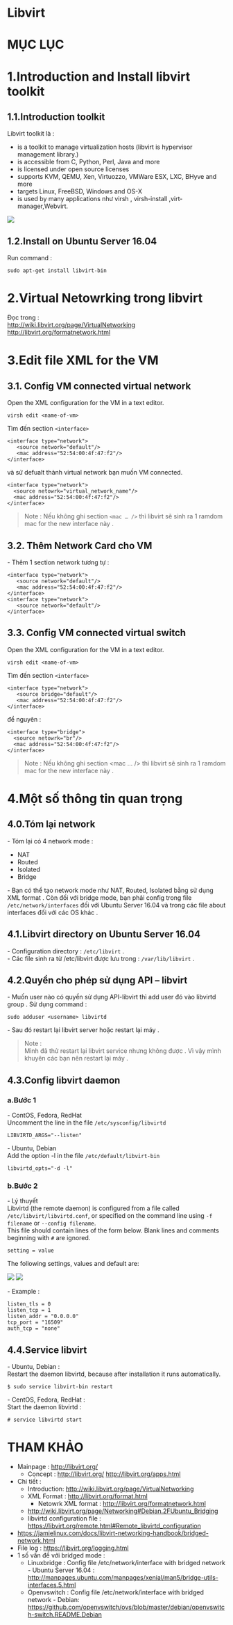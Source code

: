 # Libvirt




# MỤC LỤC



<a name="1"></a>
# 1.Introduction and Install libvirt toolkit

<a name="1.1"></a>
## 1.1.Introduction toolkit
Libvirt toolkit là :  
- is a toolkit to manage virtualization hosts (libvirt is  hypervisor management library.)
- is accessible from C, Python, Perl, Java and more
- is licensed under open source licenses
- supports KVM, QEMU, Xen, Virtuozzo, VMWare ESX, LXC, BHyve and more
- targets Linux, FreeBSD, Windows and OS-X
- is used by many applications như virsh , virsh-install ,virt-manager,Webvirt.

<img src="http://i.imgur.com/M0V8Jmd.png" />

<a name="1.2"></a>
## 1.2.Install on Ubuntu Server 16.04
Run command :  
```
sudo apt-get install libvirt-bin
```

<a name="2"></a>
# 2.Virtual Netowrking trong libvirt

Đọc trong :  
http://wiki.libvirt.org/page/VirtualNetworking  
http://libvirt.org/formatnetwork.html  

<a name="3"></a>
# 3.Edit file XML for the VM

<a name="3.1"></a>
## 3.1. Config VM connected virtual network 
Open the XML configuration for the VM in a text editor.  
```
virsh edit <name-of-vm>
```

Tìm đến section `<interface>`  
``` 
<interface type="network">
   <source network="default"/>
   <mac address="52:54:00:4f:47:f2"/>
</interface>
```

và sử defualt thành virtual network bạn muốn VM connected.  
```
<interface type="network">
  <source netowrk="virtual_network_name"/>
  <mac address="52:54:00:4f:47:f2"/>
</interface>
```

>Note : Nếu không ghi section `<mac … />` thì libvirt sẽ sinh ra 1 ramdom mac for the new interface này .  

<a name="3.2"></a>
## 3.2. Thêm Network Card cho VM
\- Thêm 1 section network tương tự :  
```
<interface type="network">
   <source network="default"/>
   <mac address="52:54:00:4f:47:f2"/>
</interface>
<interface type="network">
   <source network="default"/>
</interface>
```

<a name="3.3"></a>
## 3.3. Config VM connected virtual switch 
Open the XML configuration for the VM in a text editor.  
```
virsh edit <name-of-vm>
```

Tìm đến section `<interface>`  
``` 
<interface type="network">
   <source bridge="default"/>
   <mac address="52:54:00:4f:47:f2"/>
</interface>
```
để nguyên :  
```
<interface type="bridge">
  <source netowrk="br"/>
  <mac address="52:54:00:4f:47:f2"/>
</interface>
```

> Note : Nếu không ghi section <mac … /> thì libvirt sẽ sinh ra 1 ramdom mac for the new interface này .

<a name="4"></a>
# 4.Một số thông tin quan trọng 

<a name="4.0"></a>
## 4.0.Tóm lại network
\- Tóm lại có 4 network mode :  
- NAT
- Routed
- Isolated
- Bridge

\- Bạn có thể tạo network mode như NAT, Routed, Isolated bằng sử dụng XML format . Còn đối với bridge mode, bạn phải config trong file `/etc/network/interfaces` đối với Ubuntu Server 16.04 và trong các file about interfaces đối với các OS khác .  

<a name="4.1"></a>
## 4.1.Libvirt directory on Ubuntu Server 16.04
\- Configuration directory : `/etc/libvirt` .  
\- Các file sinh ra từ /etc/libvirt được lưu trong : `/var/lib/libvirt` .  

<a name="4.2"></a>
## 4.2.Quyền cho phép sử dụng API – libvirt
\- Muốn user nào có quyền sử dụng API-libvirt thì add user đó vào libvirtd group . Sử dụng command :  
```
sudo adduser <username> libvirtd
```

\- Sau đó restart lại libvirt server hoặc restart lại máy .  
>Note :  
Mình đã thử restart lại libvirt service nhưng không được . Vì vậy mình khuyên các bạn nên restart lại máy .  

<a name="4.3"></a>
## 4.3.Config libvirt daemon
### a.Bước 1
\- ContOS, Fedora, RedHat  
Uncomment the line in the file `/etc/sysconfig/libvirtd`  
```
LIBVIRTD_ARGS="--listen"
```

\- Ubuntu, Debian  
Add the option -l in the file `/etc/default/libvirt-bin`  
```
libvirtd_opts="-d -l"
```

### b.Bước 2
\- Lý thuyết  
Libvirtd (the remote daemon) is configured from a file called `/etc/libvirt/libvirtd.conf`, or specified on the command line using `-f filename` or `--config filename`.  
This file should contain lines of the form below. Blank lines and comments beginning with `#` are ignored.
```
setting = value
```

The following settings, values and default are:

<img src="http://i.imgur.com/UmeZb6j.png" />  

<img src="http://i.imgur.com/02t7kms.png" />  

\- Example :  
```
listen_tls = 0
listen_tcp = 1
listen_addr = "0.0.0.0"
tcp_port = "16509"
auth_tcp = "none"
```

<a name="4.4"></a>
## 4.4.Service libvirt
\- Ubuntu, Debian :  
Restart the daemon libvirtd, because after installation it runs automatically.  
```
$ sudo service libvirt-bin restart
```

\- CentOS, Fedora, RedHat :  
Start the daemon libvirtd :  
```
# service libvirtd start
```

<a name="thamkhao"></a>
# THAM KHẢO  
- Mainpage :  http://libvirt.org/
  - Concept :
	http://libvirt.org/
	http://libvirt.org/apps.html
- Chi tiết :  
  - Introduction: http://wiki.libvirt.org/page/VirtualNetworking  
  - XML Format : http://libvirt.org/format.html
    - Netowrk XML format : http://libvirt.org/formatnetwork.html 
  - http://wiki.libvirt.org/page/Networking#Debian.2FUbuntu_Bridging  
  - libvirtd configuration file : https://libvirt.org/remote.html#Remote_libvirtd_configuration
- https://jamielinux.com/docs/libvirt-networking-handbook/bridged-network.html  
- File log : https://libvirt.org/logging.html
- 1 số vấn đề với bridged mode :
  - Linuxbridge : Config file /etc/network/interface with bridged network - Ubuntu Server 16.04 :  
http://manpages.ubuntu.com/manpages/xenial/man5/bridge-utils-interfaces.5.html  
  - Openvswitch : Config file /etc/network/interface with bridged network - Debian:  
https://github.com/openvswitch/ovs/blob/master/debian/openvswitch-switch.README.Debian  






















